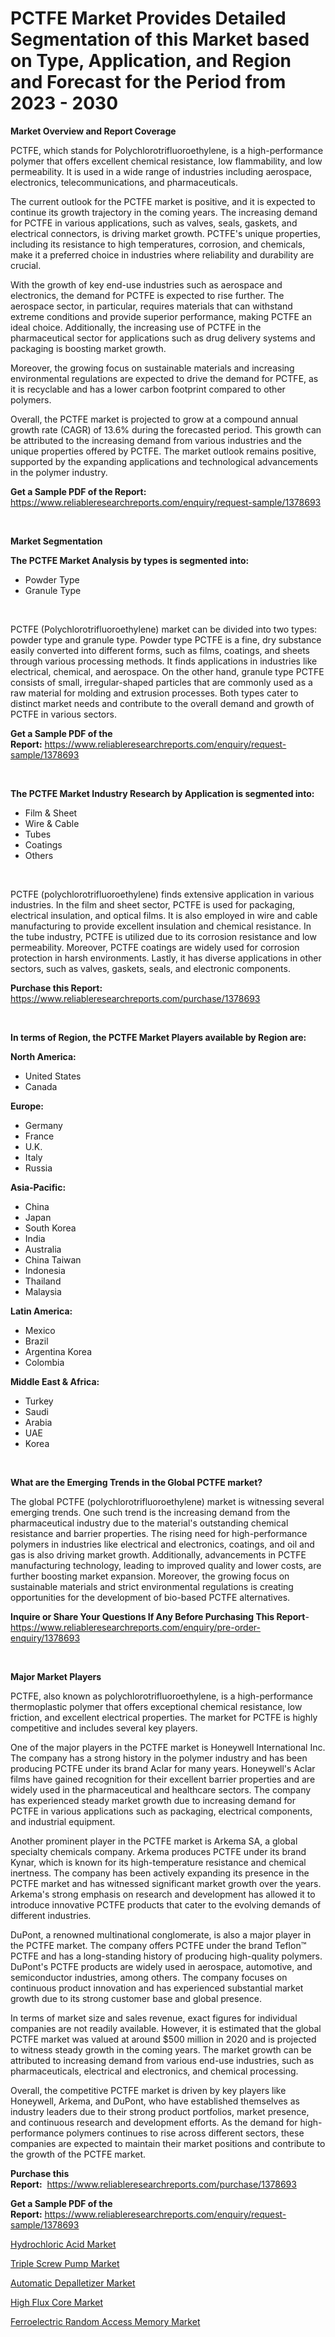 <p><h1>PCTFE Market Provides Detailed Segmentation of this Market based on Type, Application, and Region and Forecast for the Period from 2023 - 2030</h1></p><p><strong>Market Overview and Report Coverage</strong></p>
<p><p>PCTFE, which stands for Polychlorotrifluoroethylene, is a high-performance polymer that offers excellent chemical resistance, low flammability, and low permeability. It is used in a wide range of industries including aerospace, electronics, telecommunications, and pharmaceuticals.</p><p>The current outlook for the PCTFE market is positive, and it is expected to continue its growth trajectory in the coming years. The increasing demand for PCTFE in various applications, such as valves, seals, gaskets, and electrical connectors, is driving market growth. PCTFE's unique properties, including its resistance to high temperatures, corrosion, and chemicals, make it a preferred choice in industries where reliability and durability are crucial.</p><p>With the growth of key end-use industries such as aerospace and electronics, the demand for PCTFE is expected to rise further. The aerospace sector, in particular, requires materials that can withstand extreme conditions and provide superior performance, making PCTFE an ideal choice. Additionally, the increasing use of PCTFE in the pharmaceutical sector for applications such as drug delivery systems and packaging is boosting market growth.</p><p>Moreover, the growing focus on sustainable materials and increasing environmental regulations are expected to drive the demand for PCTFE, as it is recyclable and has a lower carbon footprint compared to other polymers.</p><p>Overall, the PCTFE market is projected to grow at a compound annual growth rate (CAGR) of 13.6% during the forecasted period. This growth can be attributed to the increasing demand from various industries and the unique properties offered by PCTFE. The market outlook remains positive, supported by the expanding applications and technological advancements in the polymer industry.</p></p>
<p><strong>Get a Sample PDF of the Report:</strong> <a href="https://www.reliableresearchreports.com/enquiry/request-sample/1378693">https://www.reliableresearchreports.com/enquiry/request-sample/1378693</a></p>
<p>&nbsp;</p>
<p><strong>Market Segmentation</strong></p>
<p><strong>The PCTFE Market Analysis by types is segmented into:</strong></p>
<p><ul><li>Powder Type</li><li>Granule Type</li></ul></p>
<p>&nbsp;</p>
<p><p>PCTFE (Polychlorotrifluoroethylene) market can be divided into two types: powder type and granule type. Powder type PCTFE is a fine, dry substance easily converted into different forms, such as films, coatings, and sheets through various processing methods. It finds applications in industries like electrical, chemical, and aerospace. On the other hand, granule type PCTFE consists of small, irregular-shaped particles that are commonly used as a raw material for molding and extrusion processes. Both types cater to distinct market needs and contribute to the overall demand and growth of PCTFE in various sectors.</p></p>
<p><strong>Get a Sample PDF of the Report:</strong>&nbsp;<a href="https://www.reliableresearchreports.com/enquiry/request-sample/1378693">https://www.reliableresearchreports.com/enquiry/request-sample/1378693</a></p>
<p>&nbsp;</p>
<p><strong>The PCTFE Market Industry Research by Application is segmented into:</strong></p>
<p><ul><li>Film & Sheet</li><li>Wire & Cable</li><li>Tubes</li><li>Coatings</li><li>Others</li></ul></p>
<p>&nbsp;</p>
<p><p>PCTFE (polychlorotrifluoroethylene) finds extensive application in various industries. In the film and sheet sector, PCTFE is used for packaging, electrical insulation, and optical films. It is also employed in wire and cable manufacturing to provide excellent insulation and chemical resistance. In the tube industry, PCTFE is utilized due to its corrosion resistance and low permeability. Moreover, PCTFE coatings are widely used for corrosion protection in harsh environments. Lastly, it has diverse applications in other sectors, such as valves, gaskets, seals, and electronic components.</p></p>
<p><strong>Purchase this Report:</strong>&nbsp; <a href="https://www.reliableresearchreports.com/purchase/1378693">https://www.reliableresearchreports.com/purchase/1378693</a></p>
<p>&nbsp;</p>
<p><strong>In terms of Region, the PCTFE Market Players available by Region are:</strong></p>
<p>
    <p> <strong> North America: </strong>
        <ul>
            <li>United States</li>
            <li>Canada</li>
        </ul>
        </p> 
    <p> <strong> Europe: </strong>
        <ul>
            <li>Germany</li>
            <li>France</li>
            <li>U.K.</li>
            <li>Italy</li>
            <li>Russia</li>
        </ul>
        </p> 
    <p> <strong> Asia-Pacific: </strong>
        <ul>
            <li>China</li>
            <li>Japan</li>
            <li>South Korea</li>
            <li>India</li>
            <li>Australia</li>
            <li>China Taiwan</li>
            <li>Indonesia</li>
            <li>Thailand</li>
            <li>Malaysia</li>
        </ul>
        </p> 
    <p> <strong> Latin America: </strong>
        <ul>
            <li>Mexico</li>
            <li>Brazil</li>
            <li>Argentina Korea</li>
            <li>Colombia</li>
        </ul>
        </p> 
    <p> <strong> Middle East & Africa: </strong>
        <ul>
            <li>Turkey</li>
            <li>Saudi</li>
            <li>Arabia</li>
            <li>UAE</li>
            <li>Korea</li>
        </ul>
    </p>
    </p>
<p>&nbsp;</p>
<p><strong>What are the Emerging Trends in the Global PCTFE market?</strong></p>
<p><p>The global PCTFE (polychlorotrifluoroethylene) market is witnessing several emerging trends. One such trend is the increasing demand from the pharmaceutical industry due to the material's outstanding chemical resistance and barrier properties. The rising need for high-performance polymers in industries like electrical and electronics, coatings, and oil and gas is also driving market growth. Additionally, advancements in PCTFE manufacturing technology, leading to improved quality and lower costs, are further boosting market expansion. Moreover, the growing focus on sustainable materials and strict environmental regulations is creating opportunities for the development of bio-based PCTFE alternatives.</p></p>
<p><strong>Inquire or Share Your Questions If Any Before Purchasing This Report</strong>- <a href="https://www.reliableresearchreports.com/enquiry/pre-order-enquiry/1378693">https://www.reliableresearchreports.com/enquiry/pre-order-enquiry/1378693</a></p>
<p>&nbsp;</p>
<p><strong>Major Market Players</strong></p>
<p><p>PCTFE, also known as polychlorotrifluoroethylene, is a high-performance thermoplastic polymer that offers exceptional chemical resistance, low friction, and excellent electrical properties. The market for PCTFE is highly competitive and includes several key players.</p><p>One of the major players in the PCTFE market is Honeywell International Inc. The company has a strong history in the polymer industry and has been producing PCTFE under its brand Aclar for many years. Honeywell's Aclar films have gained recognition for their excellent barrier properties and are widely used in the pharmaceutical and healthcare sectors. The company has experienced steady market growth due to increasing demand for PCTFE in various applications such as packaging, electrical components, and industrial equipment.</p><p>Another prominent player in the PCTFE market is Arkema SA, a global specialty chemicals company. Arkema produces PCTFE under its brand Kynar, which is known for its high-temperature resistance and chemical inertness. The company has been actively expanding its presence in the PCTFE market and has witnessed significant market growth over the years. Arkema's strong emphasis on research and development has allowed it to introduce innovative PCTFE products that cater to the evolving demands of different industries.</p><p>DuPont, a renowned multinational conglomerate, is also a major player in the PCTFE market. The company offers PCTFE under the brand Teflon™ PCTFE and has a long-standing history of producing high-quality polymers. DuPont's PCTFE products are widely used in aerospace, automotive, and semiconductor industries, among others. The company focuses on continuous product innovation and has experienced substantial market growth due to its strong customer base and global presence.</p><p>In terms of market size and sales revenue, exact figures for individual companies are not readily available. However, it is estimated that the global PCTFE market was valued at around $500 million in 2020 and is projected to witness steady growth in the coming years. The market growth can be attributed to increasing demand from various end-use industries, such as pharmaceuticals, electrical and electronics, and chemical processing.</p><p>Overall, the competitive PCTFE market is driven by key players like Honeywell, Arkema, and DuPont, who have established themselves as industry leaders due to their strong product portfolios, market presence, and continuous research and development efforts. As the demand for high-performance polymers continues to rise across different sectors, these companies are expected to maintain their market positions and contribute to the growth of the PCTFE market.</p></p>
<p><strong>Purchase this Report:</strong>&nbsp;&nbsp;<a href="https://www.reliableresearchreports.com/purchase/1378693">https://www.reliableresearchreports.com/purchase/1378693</a></p>
<p></p>
<p><strong>Get a Sample PDF of the Report:</strong>&nbsp;<a href="https://www.reliableresearchreports.com/enquiry/request-sample/1378693">https://www.reliableresearchreports.com/enquiry/request-sample/1378693</a></p>
<p><p><a href="https://github.com/Chiragrp24/Market-Research-Report-List-1/blob/main/hydrochloric-acid-market.md">Hydrochloric Acid Market</a></p><p><a href="https://medium.com/@sink.pay.sand/triple-screw-pump-market-trends-and-market-analysis-forecasted-for-period-2023-2030-c01d32770b47">Triple Screw Pump Market</a></p><p><a href="https://medium.com/@fire.belt.bug/automatic-depalletizer-market-the-key-to-successful-business-strategy-forecast-till-2030-aa4123d83d95">Automatic Depalletizer Market</a></p><p><a href="https://github.com/YashRP12/Market-Research-Report-List-1/blob/main/high-flux-core-market.md">High Flux Core Market</a></p><p><a href="https://medium.com/@beaugrant15/ferroelectric-random-access-memory-market-analysis-its-cagr-market-segmentation-and-global-8488546bcffe">Ferroelectric Random Access Memory Market</a></p></p>